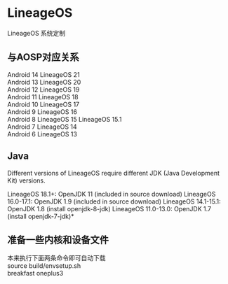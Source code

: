 # LineageOS
LineageOS 系统定制

## 与AOSP对应关系
Android 14			LineageOS 21					</br>
Android 13			LineageOS 20					</br>
Android 12			LineageOS 19					</br>
Android 11			LineageOS 18					</br>
Android 10			LineageOS 17					</br>
Android 9			  LineageOS 16					</br>
Android 8			  LineageOS 15    LineageOS 15.1			</br>
Android 7			  LineageOS 14					</br>
Android 6			  LineageOS 13					</br>

## Java
Different versions of LineageOS require different JDK (Java Development Kit) versions.

LineageOS 18.1+: OpenJDK 11 (included in source download)
LineageOS 16.0-17.1: OpenJDK 1.9 (included in source download)
LineageOS 14.1-15.1: OpenJDK 1.8 (install openjdk-8-jdk)
LineageOS 11.0-13.0: OpenJDK 1.7 (install openjdk-7-jdk)*

## 准备一些内核和设备文件
本来执行下面两条命令即可自动下载    </br>
source build/envsetup.sh          </br>
breakfast oneplus3                </br>
